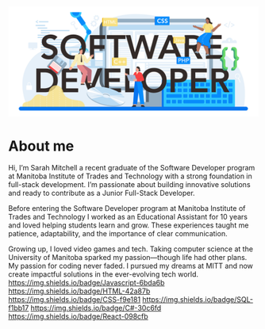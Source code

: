 ![My GitHub 1 Image](./software_text_1.jpg)

# About me

Hi, I’m Sarah Mitchell a recent graduate of the Software Developer program at Manitoba Institute of Trades and Technology with a strong foundation in full-stack development. I’m passionate about building innovative solutions and ready to contribute as a Junior Full-Stack Developer.

Before entering the Software Developer program at Manitoba Institute of Trades and Technology I worked as an Educational Assistant for 10 years and loved helping students learn and grow. These experiences taught me patience, adaptability, and the importance of clear communication.

Growing up, I loved video games and tech. Taking computer science at the University of Manitoba sparked my passion—though life had other plans. My passion for coding never faded. I pursued my dreams at MITT and now create impactful solutions in the ever-evolving tech world.
https://img.shields.io/badge/Javascript-6bda6b
https://img.shields.io/badge/HTML-42a87b
https://img.shields.io/badge/CSS-f9e181
https://img.shields.io/badge/SQL-f1bb17
https://img.shields.io/badge/C#-30c6fd
https://img.shields.io/badge/React-098cfb
